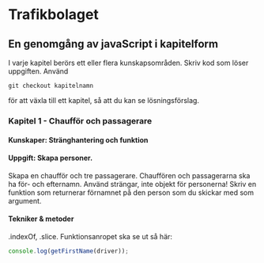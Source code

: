 # Trafikbolaget
## En genomgång av javaScript i kapitelform
I varje kapitel berörs ett eller flera kunskapsområden. Skriv kod som löser uppgiften.
Använd 
```git
git checkout kapitelnamn
```
för att växla till ett kapitel, så att du kan se lösningsförslag.
### Kapitel 1 - Chaufför och passagerare
#### Kunskaper: Stränghantering och funktion
#### Uppgift: Skapa personer.
Skapa en chaufför och tre passagerare. Chauffören och passagerarna ska ha för- och efternamn. Använd strängar, inte objekt för personerna!
Skriv en funktion som returnerar förnamnet på den person som du skickar med som argument. 
#### Tekniker & metoder
.indexOf, .slice.
Funktionsanropet ska se ut så här: 
```javascript
console.log(getFirstName(driver));
```
